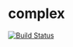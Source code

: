 # complex

[![Build Status](https://travis-ci.org/kate-lozovaya/Complex.svg?branch=master)](https://travis-ci.org/justcppdeveloper/matrix)
